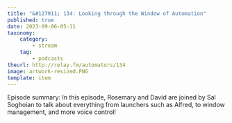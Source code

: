 ```yaml
---
title: "&#127911; 134: Looking through the Window of Automation"
published: true
date: 2023-09-06-05-11
taxonomy:
    category:
        - stream
    tag:
        - podcasts
theurl: http://relay.fm/automators/134
image: artwork-resized.PNG
template: item
---
```


Episode summary: In this episode, Rosemary and David are joined by Sal Soghoian to talk about everything from launchers such as Alfred, to window management, and more voice control!
